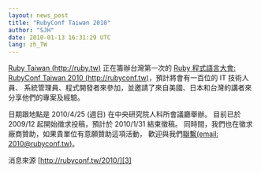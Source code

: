 ```yaml
---
layout: news_post
title: "RubyConf Taiwan 2010"
author: "SJH"
date: 2010-01-13 16:31:29 UTC
lang: zh_TW
---
```


[Ruby Taiwan (http://ruby.tw)][1] 正在籌辦台灣第一次的 [Ruby 程式語言大會: RubyConf
Taiwan 2010 (http://rubyconf.tw)][2]，預計將會有一百位的 IT 技術人員、
系統管理員、程式開發者來參加，並邀請了來自美國、日本和台灣的講者來 分享他們的專案及經驗。

日期跟地點是 2010/4/25 (週日) 在中央研究院人科所會議廳舉辦。 目前已於 2009/12 起開始徵求投稿，預計於 2010/1/31
結束徵稿。 同時間，我們也在徵求廠商贊助，如果貴單位有意願贊助這項活動， 歡迎與我們[聯繫(email:
2010@rubyconf.tw)](mailto:2010@rubyconf.tw)。

消息來源 [http://rubyconf.tw/2010/][3]



[1]: http://ruby.tw
[2]: http://rubyconf.tw
[3]: http://rubyconf.tw/2010/
